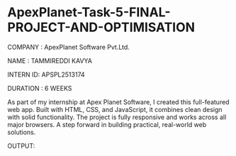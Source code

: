 # ApexPlanet-Task-5-FINAL-PROJECT-AND-OPTIMISATION

COMPANY : ApexPlanet Software Pvt.Ltd.

NAME : TAMMIREDDI KAVYA

INTERN ID: APSPL2513174

DURATION : 6 WEEKS

As part of my internship at Apex Planet Software, I created this full-featured web app.
Built with HTML, CSS, and JavaScript, it combines clean design with solid functionality.
The project is fully responsive and works across all major browsers.
A step forward in building practical, real-world web solutions.

OUTPUT:
